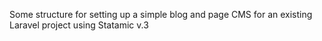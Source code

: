 Some structure for setting up a simple blog and page CMS for an existing Laravel project using Statamic v.3
